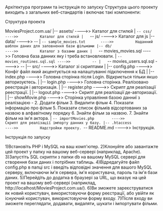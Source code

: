 Архітектура програми та інструкція по запуску
Структура цього проекту виходить з загальних веб-стандартів і включає такі компоненти:

Структура проекта

MoviesProject.com.ua/
|-- assets/                     ---->>          Каталог для стилєй
|   `-- css/                    ---->>          Каталог для стилєй
|   `-- js/                     ---->>          Каталог для js
|-- data/                       ---->>          --
|   `-- sample_movies.txt       ---->>          Наданний шаблон даних для заповнення бази фільмами
|-- db/                         ---->>          Каталог з базами даних
|   `-- movies_movies.sql       ---->>          Головна база данних яку і треба встановлювати.
|   `-- movies_routines.sql.sql ---->>          --
|   `-- movies_users.sql.sql    ---->>          --
|-- src/                        ---->>          Каталог зі скриптами
|   |-- config.php              ---->>          Конфіг файл який акцентується на налаштуванні підключення к БД
|   |-- index.php               ---->>          Головна сторінка після Login. Відкриється тільки якшо авторизуєтесь.
|   |-- login.php               ---->>          Головна сторінка. Реалізовано реестрація і авторизація.
|   |-- register.php            ---->>          Скрипт для реалізації реестрації.
|   |-- logout.php              ---->>          Скрипт для реалізації де-авторизації.
|   |-- showMovie.php           ---->>          Сторінка управління базою данниї з реалізацією - 2. Додати фільм 3. Видалити фільм 4. Показати     інформацію про фільм 5. Показати список фільмів відсортованих за назвою в алфавітному порядку 6. Знайти фільм за назвою. 7. Знайти фільм на ім'я актора.
|   `-- importMovies.php        ---->>          Скрипт для реалізації імпорту данних у базу.
|-- .htaccess                   ---->>          Надстройки проекту.
`-- README.md                   ---->>          Інструкція.



Інструкція по запуску

1)Встановіть PHP і MySQL на ваш комп'ютер.
2)Клонуйте або завантажте цей проект у папку на вашому веб-сервері (наприклад, Apache).
3)Запустіть SQL скрипти з папки db на вашому MySQL сервері для створення бази даних і потрібних таблиць.
4)Відредагуйте файл config.php в папці src і введіть відповідні значення для вашого MySQL серверу, включаючи ім'я сервера, ім'я користувача, пароль та ім'я бази даних.
5)Перейдіть до додатка в браузері за URL, що вказує на цей проект на вашому веб-сервері (наприклад, http://localhost/MoviesProject.com.ua/).
6)Ви зможете зареєструватися як новий користувач, використовуючи форму реєстрації, або увійти як існуючий користувач, використовуючи форму входу.
7)Після входу ви зможете переглядати, додавати, видаляти, шукати і імпортувати фільми.